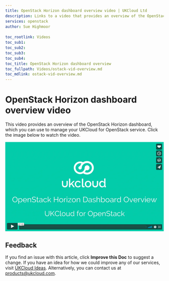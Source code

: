 ```yaml
---
title: OpenStack Horizon dashboard overview video | UKCloud Ltd
description: Links to a video that provides an overview of the OpenStack Horizon dashboard for UKCloud for OpenStack
services: openstack
author: Sue Highmoor

toc_rootlink: Videos
toc_sub1: 
toc_sub2:
toc_sub3:
toc_sub4:
toc_title: OpenStack Horizon dashboard overview
toc_fullpath: Videos/ostack-vid-overview.md
toc_mdlink: ostack-vid-overview.md
---
```


# OpenStack Horizon dashboard overview video

This video provides an overview of the OpenStack Horizon dashboard, which you can use to manage your UKCloud for OpenStack service. Click the image below to watch the video.

[![OpenStack Horizon dashboard overview](images/ostack-vid-overview.png)](https://vimeo.com/305934797)

## Feedback

If you find an issue with this article, click **Improve this Doc** to suggest a change. If you have an idea for how we could improve any of our services, visit [UKCloud Ideas](https://ideas.ukcloud.com). Alternatively, you can contact us at <products@ukcloud.com>.

